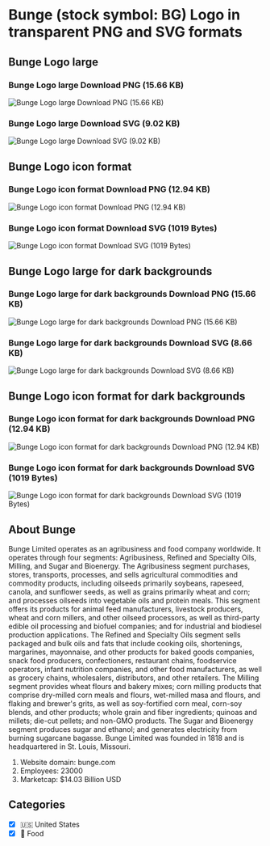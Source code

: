 # Bunge (stock symbol: BG) Logo in transparent PNG and SVG formats

## Bunge Logo large

### Bunge Logo large Download PNG (15.66 KB)

![Bunge Logo large Download PNG (15.66 KB)](/img/orig/BG_BIG-ab24c256.png)

### Bunge Logo large Download SVG (9.02 KB)

![Bunge Logo large Download SVG (9.02 KB)](/img/orig/BG_BIG-7a2bffd7.svg)

## Bunge Logo icon format

### Bunge Logo icon format Download PNG (12.94 KB)

![Bunge Logo icon format Download PNG (12.94 KB)](/img/orig/BG-66d5ab43.png)

### Bunge Logo icon format Download SVG (1019 Bytes)

![Bunge Logo icon format Download SVG (1019 Bytes)](/img/orig/BG-3bbbd04c.svg)

## Bunge Logo large for dark backgrounds

### Bunge Logo large for dark backgrounds Download PNG (15.66 KB)

![Bunge Logo large for dark backgrounds Download PNG (15.66 KB)](/img/orig/BG_BIG.D-46118552.png)

### Bunge Logo large for dark backgrounds Download SVG (8.66 KB)

![Bunge Logo large for dark backgrounds Download SVG (8.66 KB)](/img/orig/BG_BIG.D-2ed59e92.svg)

## Bunge Logo icon format for dark backgrounds

### Bunge Logo icon format for dark backgrounds Download PNG (12.94 KB)

![Bunge Logo icon format for dark backgrounds Download PNG (12.94 KB)](/img/orig/BG.D-a1887987.png)

### Bunge Logo icon format for dark backgrounds Download SVG (1019 Bytes)

![Bunge Logo icon format for dark backgrounds Download SVG (1019 Bytes)](/img/orig/BG.D-bbe7ee85.svg)

## About Bunge

Bunge Limited operates as an agribusiness and food company worldwide. It operates through four segments: Agribusiness, Refined and Specialty Oils, Milling, and Sugar and Bioenergy. The Agribusiness segment purchases, stores, transports, processes, and sells agricultural commodities and commodity products, including oilseeds primarily soybeans, rapeseed, canola, and sunflower seeds, as well as grains primarily wheat and corn; and processes oilseeds into vegetable oils and protein meals. This segment offers its products for animal feed manufacturers, livestock producers, wheat and corn millers, and other oilseed processors, as well as third-party edible oil processing and biofuel companies; and for industrial and biodiesel production applications. The Refined and Specialty Oils segment sells packaged and bulk oils and fats that include cooking oils, shortenings, margarines, mayonnaise, and other products for baked goods companies, snack food producers, confectioners, restaurant chains, foodservice operators, infant nutrition companies, and other food manufacturers, as well as grocery chains, wholesalers, distributors, and other retailers. The Milling segment provides wheat flours and bakery mixes; corn milling products that comprise dry-milled corn meals and flours, wet-milled masa and flours, and flaking and brewer's grits, as well as soy-fortified corn meal, corn-soy blends, and other products; whole grain and fiber ingredients; quinoas and millets; die-cut pellets; and non-GMO products. The Sugar and Bioenergy segment produces sugar and ethanol; and generates electricity from burning sugarcane bagasse. Bunge Limited was founded in 1818 and is headquartered in St. Louis, Missouri.

1. Website domain: bunge.com
2. Employees: 23000
3. Marketcap: $14.03 Billion USD


## Categories
- [x] 🇺🇸 United States
- [x] 🍴 Food
